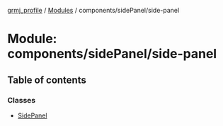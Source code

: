 [grmj_profile](../README.md) / [Modules](../modules.md) / components/sidePanel/side-panel

# Module: components/sidePanel/side-panel

## Table of contents

### Classes

- [SidePanel](../classes/components_sidePanel_side_panel.SidePanel.md)
